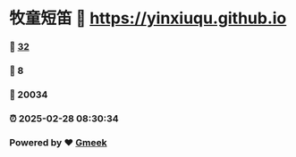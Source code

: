 # 牧童短笛 :link: https://yinxiuqu.github.io 
### :page_facing_up: [32](https://yinxiuqu.github.io/tag.html) 
### :speech_balloon: 8 
### :hibiscus: 20034 
### :alarm_clock: 2025-02-28 08:30:34 
### Powered by :heart: [Gmeek](https://github.com/Meekdai/Gmeek)
